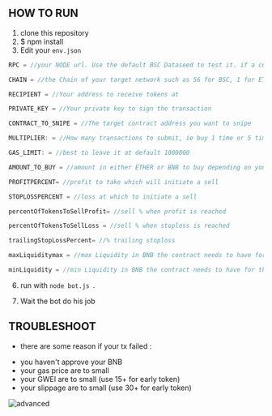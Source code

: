 
## HOW TO RUN
1. clone this repository
2. $ npm install
3. Edit your <code>env.json</code>


```js
RPC = //your NODE url. Use the default BSC Dataseed to test it. if a custom node or ETH. Custom nodes are way faster but if you want, you can use free services for BSC nodes like Infuria / Moralis / Quicknode or Binance nodes. For Eth you can also use the same or https://ethereumnodes.com/

CHAIN = //the Chain of your target network such as 56 for BSC, 1 for ETH etc.

RECIPIENT = //Your address to receive tokens at

PRIVATE_KEY = //Your private key to sign the transaction

CONTRACT_TO_SNIPE = //The target contract address you want to snipe

MULTIPLIER: = //How many transactions to submit, ie buy 1 time or 5 times etc

GAS_LIMIT: = //best to leave it at default 1000000

AMOUNT_TO_BUY = //amount in either ETHER or BNB to buy depending on your NODE, accepts decimals

PROFITPERCENT= //profit to take which will initiate a sell

STOPLOSSPERCENT = //loss at which to initiate a sell

percentOfTokensToSellProfit= //sell % when profit is reached

percentOfTokensToSellLoss = //sell % when stoploss is reached

trailingStopLossPercent= //% trailing stoploss

maxLiquiditymax = //max Liquidity in BNB the contract needs to have for the buy to initiate

minLiquidity = //min Liquidity in BNB the contract needs to have for the buy to initiate

```

6. run with <code>node bot.js </code>.

7. Wait the bot do his job
   


## TROUBLESHOOT
* there are some reason if your tx failed :
- you haven't approve your BNB
- your gas price are to small
- your GWEI are to small (use 15+ for early token)
- your slippage are to small (use 30+ for early token)

![advanced](https://user-images.githubusercontent.com/105888892/169407294-509687df-632d-452d-a3c1-339fe2b065b7.png)
